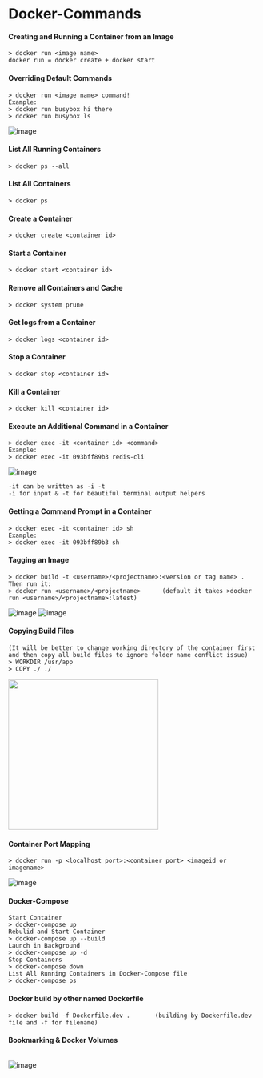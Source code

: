 # Docker-Commands

#### Creating and Running a Container from an Image
```
> docker run <image name>
docker run = docker create + docker start
```
#### Overriding Default Commands
```
> docker run <image name> command!
Example:
> docker run busybox hi there
> docker run busybox ls
```
![image](https://user-images.githubusercontent.com/58620359/171022539-fee431f6-6fd6-40af-9273-47f7900834ce.png)
#### List All Running Containers
```
> docker ps --all
```
#### List All Containers
```
> docker ps
```
#### Create a Container
```
> docker create <container id>
```
#### Start a Container
```
> docker start <container id>
```
#### Remove all Containers and Cache
```
> docker system prune
```
#### Get logs from a Container
```
> docker logs <container id>
```
#### Stop a Container
```
> docker stop <container id>
```
#### Kill a Container
```
> docker kill <container id>
```
#### Execute an Additional Command in a Container
```
> docker exec -it <container id> <command>
Example:
> docker exec -it 093bff89b3 redis-cli
```
![image](https://user-images.githubusercontent.com/58620359/171027516-1913dd60-2c13-4687-ba38-771ed19ea980.png)
```
-it can be written as -i -t
-i for input & -t for beautiful terminal output helpers
```
#### Getting a Command Prompt in a Container
```
> docker exec -it <container id> sh
Example:
> docker exec -it 093bff89b3 sh
```
#### Tagging an Image
```
> docker build -t <username>/<projectname>:<version or tag name> .
Then run it:
> docker run <username>/<projectname>      (default it takes >docker run <username>/<projectname>:latest)
```
![image](https://user-images.githubusercontent.com/58620359/171043547-fc2868ac-ae00-4596-8c8f-767d45e383ac.png)
![image](https://user-images.githubusercontent.com/58620359/171042851-836885a6-6db6-4a47-be77-7e26a6d0de1e.png)
#### Copying Build Files
```
(It will be better to change working directory of the container first and then copy all build files to ignore folder name conflict issue)
> WORKDIR /usr/app
> COPY ./ ./
```
<img src="https://user-images.githubusercontent.com/58620359/171051515-c02a2c0d-8b9e-461b-8ada-6e1595df7090.png" height="300">

#### Container Port Mapping
```
> docker run -p <localhost port>:<container port> <imageid or imagename>
```
![image](https://user-images.githubusercontent.com/58620359/171052747-99a73733-dcb8-4eb4-b653-26ab340e602c.png)

#### Docker-Compose
```
Start Container
> docker-compose up
Rebulid and Start Container
> docker-compose up --build
Launch in Background
> docker-compose up -d
Stop Containers
> docker-compose down
List All Running Containers in Docker-Compose file
> docker-compose ps
```
#### Docker build by other named Dockerfile
```
> docker build -f Dockerfile.dev .       (building by Dockerfile.dev file and -f for filename)
```
#### Bookmarking & Docker Volumes
```
```
![image](https://user-images.githubusercontent.com/58620359/171220055-1d6d06c4-7d8d-4118-94c2-28b92eb8f4f3.png)












